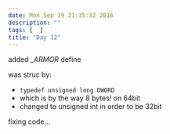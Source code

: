 ```yaml
---
date: Mon Sep 19 21:35:32 2016
description: ""
tags: [  ]
title: "Day 12"
---
```


added *_ARMOR* define

was struc by:
* `typedef unsigned long DWORD`
* which is by the way 8 bytes! on 64bit
* changed to unsigned int in order to be 32bit

fixing code...

